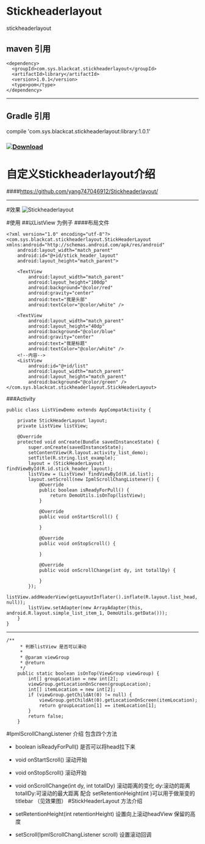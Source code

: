 # Stickheaderlayout
stickheaderlayout

## maven 引用
```
<dependency>
  <groupId>com.sys.blackcat.stickheaderlayout</groupId>
  <artifactId>library</artifactId>
  <version>1.0.1</version>
  <type>pom</type>
</dependency>
```
-------------------
## Gradle 引用
compile 'com.sys.blackcat.stickheaderlayout:library:1.0.1'

### [ ![Download](https://api.bintray.com/packages/yang747046912/maven/StickHeaderLayout/images/download.svg) ](https://bintray.com/yang747046912/maven/StickHeaderLayout/_latestVersion)

# 自定义Stickheaderlayout介绍

####https://github.com/yang747046912/Stickheaderlayout/

---------------
#效果
![Stickheaderlayout](https://raw.githubusercontent.com/yang747046912/Stickheaderlayout/master/image/pp.gif)

#使用
##以ListView 为例子
####布局文件
```
<?xml version="1.0" encoding="utf-8"?>
<com.sys.blackcat.stickheaderlayout.StickHeaderLayout  	    xmlns:android="http://schemas.android.com/apk/res/android"
    android:layout_width="match_parent"
    android:id="@+id/stick_header_layout"
    android:layout_height="match_parent">

    <TextView
        android:layout_width="match_parent"
        android:layout_height="100dp"
        android:background="@color/red"
        android:gravity="center"
        android:text="我是头部"
        android:textColor="@color/white" />

    <TextView
        android:layout_width="match_parent"
        android:layout_height="40dp"
        android:background="@color/blue"
        android:gravity="center"
        android:text="我是标题"
        android:textColor="@color/white" />
    <!--内容-->
    <ListView
        android:id="@+id/list"
        android:layout_width="match_parent"
        android:layout_height="match_parent"
        android:background="@color/green" />
</com.sys.blackcat.stickheaderlayout.StickHeaderLayout>
```
###Activity
```
public class ListViewDemo extends AppCompatActivity {

    private StickHeaderLayout layout;
    private ListView listView;

    @Override
    protected void onCreate(Bundle savedInstanceState) {
        super.onCreate(savedInstanceState);
        setContentView(R.layout.activity_list_demo);
        setTitle(R.string.list_example);
        layout = (StickHeaderLayout) findViewById(R.id.stick_header_layout);
        listView = (ListView) findViewById(R.id.list);
        layout.setScroll(new IpmlScrollChangListener() {
            @Override
            public boolean isReadyForPull() {
                return DemoUtils.isOnTop(listView);
            }

            @Override
            public void onStartScroll() {

            }

            @Override
            public void onStopScroll() {

            }

            @Override
            public void onScrollChange(int dy, int totallDy) {

            }
        });
        listView.addHeaderView(getLayoutInflater().inflate(R.layout.list_head, null));
        listView.setAdapter(new ArrayAdapter(this, android.R.layout.simple_list_item_1, DemoUtils.getData()));
    }
}
```
----------
```
/**
     * 判断listView 是否可以滑动
     *
     * @param viewGroup
     * @return
     */
    public static boolean isOnTop(ViewGroup viewGroup) {
        int[] groupLocation = new int[2];
        viewGroup.getLocationOnScreen(groupLocation);
        int[] itemLocation = new int[2];
        if (viewGroup.getChildAt(0) != null) {
            viewGroup.getChildAt(0).getLocationOnScreen(itemLocation);
            return groupLocation[1] == itemLocation[1];
        }
        return false;
    }
```

#IpmlScrollChangListener 介绍
包含四个方法

 - boolean isReadyForPull()
	是否可以将head拉下来
 - void onStartScroll()
    滚动开始
 - void onStopScroll()
   滚动开始
 - void onScrollChange(int dy, int totallDy)
  滚动距离的变化 dy:滚动的距离  totallDy:可滚动的最大距离
 配合 setRetentionHeight(int )可以用于做渐变的titlebar （见效果图）
#StickHeaderLayout 方法介绍
	
 - setRetentionHeight(int retentionHeight)
   设置向上滚动headView 保留的高度
 - setScroll(IpmlScrollChangListener scroll)
 设置滚动回调

	

